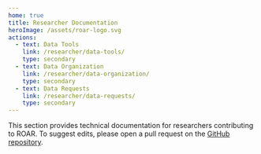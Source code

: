 ```yaml
---
home: true
title: Researcher Documentation
heroImage: /assets/roar-logo.svg
actions:
  - text: Data Tools
    link: /researcher/data-tools/
    type: secondary
  - text: Data Organization
    link: /researcher/data-organization/
    type: secondary
  - text: Data Requests
    link: /researcher/data-requests/
    type: secondary
---
```


This section provides technical documentation for researchers contributing to ROAR. To suggest edits, please open a pull request on the [GitHub repository][link_roar_docs_github].

[link_roar_docs_github]: https://github.com/yeatmanlab/roar-docs